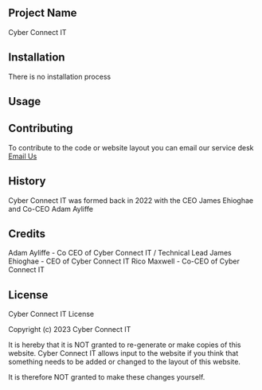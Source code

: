 <snippet>
  <content>
    
## Project Name

Cyber Connect IT
    
## Installation
There is no installation process

## Usage

## Contributing

To contribute to the code or website layout you can email our service desk [Email Us](mailto:support@cyberconnectit.com)
    
## History

Cyber Connect IT was formed back in 2022 with the CEO James Ehioghae and Co-CEO Adam Ayliffe

## Credits

Adam Ayliffe - Co CEO of Cyber Connect IT / Technical Lead
James Ehioghae - CEO of Cyber Connect IT
Rico Maxwell - Co-CEO of Cyber Connect IT

## License

</content>
  <tabTrigger>Cyber Connect IT License

Copyright (c) 2023 Cyber Connect IT

It is hereby that it is NOT granted to re-generate or make copies of this website. 
Cyber Connect IT allows input to the website if you think that something needs to be added or changed to the layout of this website.

It is therefore NOT granted to make these changes yourself. 
</tabTrigger>
</snippet>
